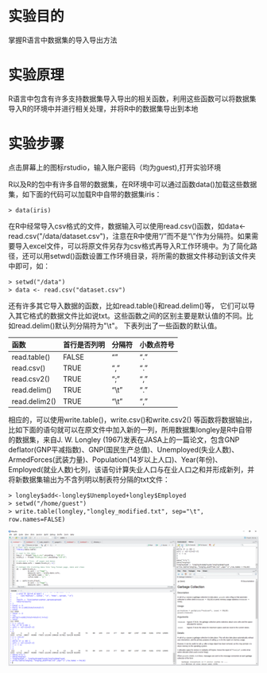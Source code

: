 # 实验目的

掌握R语言中数据集的导入导出方法

# 实验原理

R语言中包含有许多支持数据集导入导出的相关函数，利用这些函数可以将数据集导入R的环境中并进行相关处理，并将R中的数据集导出到本地

# 实验步骤

点击屏幕上的图标rstudio，输入账户密码（均为guest),打开实验环境

R以及R的包中有许多自带的数据集，在R环境中可以通过函数data\(\)加载这些数据集，如下面的代码可以加载R中自带的数据集iris：

```
> data(iris)
```

在R中经常导入csv格式的文件，数据输入可以使用read.csv\(\)函数，如data&lt;-read.csv\("/data/dataset.csv"\)，注意在R中使用“/”而不是“\”作为分隔符。如果需要导入excel文件，可以将原文件另存为csv格式再导入R工作环境中。为了简化路径，还可以用setwd\(\)函数设置工作环境目录，将所需的数据文件移动到该文件夹中即可，如：

```
> setwd("/data")
> data <- read.csv("dataset.csv")
```

还有许多其它导入数据的函数，比如read.table\(\)和read.delim\(\)等， 它们可以导入其它格式的数据文件比如说txt。这些函数之间的区别主要是默认值的不同。比如read.delim\(\)默认列分隔符为"\t"。 下表列出了一些函数的默认值。

| 函数 | 首行是否列明 | 分隔符 | 小数点符号 |
| :--- | :--- | :--- | :--- |
| read.table\(\) | FALSE | “” | “.” |
| read.csv\(\) | TRUE | “,” | “.” |
| read.csv2\(\) | TRUE | “;” | “,” |
| read.delim\(\) | TRUE | “\t” | “.” |
| read.delim2\(\) | TRUE | “\t” | “,” |

相应的，可以使用write.table\(\)，write.csv\(\)和write.csv2\(\) 等函数将数据输出，比如下面的语句就可以在原文件中加入新的一列，所用数据集longley是R中自带的数据集，来自J. W. Longley \(1967\)发表在JASA上的一篇论文，包含GNP deflator\(GNP平减指数\)、GNP\(国民生产总值\)、Unemployed\(失业人数\)、ArmedForces\(武装力量\)、Population\(14岁以上人口\)、Year\(年份\)、Employed\(就业人数\)七列，该语句计算失业人口与在业人口之和并形成新列，并将新数据集输出为不含列明以制表符分隔的txt文件：

```
> longley$add<-longley$Unemployed+longley$Employed
> setwd("/home/guest")
> write.table(longley,"longley_modified.txt", sep="\t", row.names=FALSE)
```

![](/images/1-2-1-1_20171107071250050.jpg)
